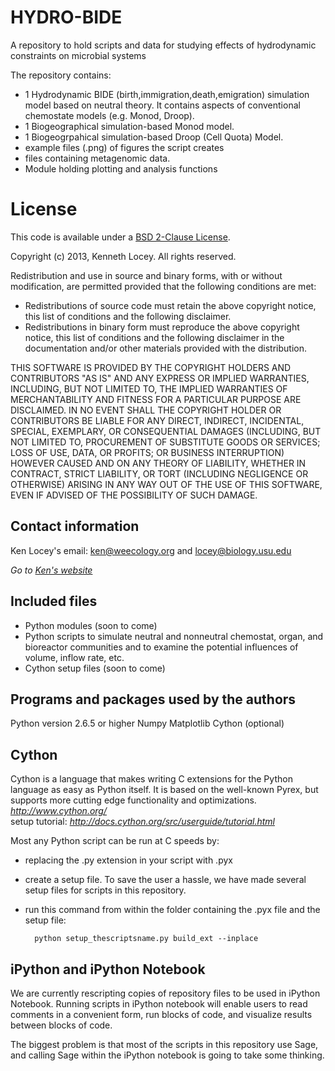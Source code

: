 HYDRO-BIDE
==========

A repository to hold scripts and data for studying effects of hydrodynamic constraints on microbial systems

The repository contains:
* 1 Hydrodynamic BIDE (birth,immigration,death,emigration) simulation model based on neutral theory.
It contains aspects of conventional chemostate models (e.g. Monod, Droop).
* 1 Biogeographical simulation-based Monod model.
* 1 Biogeogrpahical simulation-based Droop (Cell Quota) Model.
* example files (.png) of figures the script creates
* files containing metagenomic data.
* Module holding plotting and analysis functions

License
=======

This code is available under a [BSD 2-Clause License](http://opensource.org/licenses/bsd-license.php).

Copyright (c) 2013, Kenneth Locey. All rights reserved.

Redistribution and use in source and binary forms, with or without modification, are permitted provided that the following conditions are met:

* Redistributions of source code must retain the above copyright notice, this list of conditions and the following disclaimer.
* Redistributions in binary form must reproduce the above copyright notice, this list of conditions and the following disclaimer in the documentation and/or other materials provided with the distribution.

THIS SOFTWARE IS PROVIDED BY THE COPYRIGHT HOLDERS AND CONTRIBUTORS "AS IS" AND ANY EXPRESS OR IMPLIED WARRANTIES, INCLUDING, BUT NOT LIMITED TO, THE IMPLIED WARRANTIES OF MERCHANTABILITY AND FITNESS FOR A PARTICULAR PURPOSE ARE DISCLAIMED. IN NO EVENT SHALL THE COPYRIGHT HOLDER OR CONTRIBUTORS BE LIABLE FOR ANY DIRECT, INDIRECT, INCIDENTAL, SPECIAL, EXEMPLARY, OR CONSEQUENTIAL DAMAGES (INCLUDING, BUT NOT LIMITED TO, PROCUREMENT OF SUBSTITUTE GOODS OR SERVICES; LOSS OF USE, DATA, OR PROFITS; OR BUSINESS INTERRUPTION) HOWEVER CAUSED AND ON ANY THEORY OF LIABILITY, WHETHER IN CONTRACT, STRICT LIABILITY, OR TORT (INCLUDING NEGLIGENCE OR OTHERWISE) ARISING IN ANY WAY OUT OF THE USE OF THIS SOFTWARE, EVEN IF ADVISED OF THE POSSIBILITY OF SUCH DAMAGE.

Contact information
-------------------
Ken Locey's email: ken@weecology.org and locey@biology.usu.edu

*Go to [Ken's website](kenlocey.wordpress.com)*

Included files
-------------------------

* Python modules (soon to come)
* Python scripts to simulate neutral and nonneutral chemostat, organ, and bioreactor communities
and to examine the potential influences of volume, inflow rate, etc.
* Cython setup files (soon to come)

Programs and packages used by the authors
-------------------------------

Python version 2.6.5 or higher
Numpy
Matplotlib
Cython (optional)

Cython
------

Cython is a language that makes writing C extensions for the Python language as easy as Python itself.
It is based on the well-known Pyrex, but supports more cutting edge functionality and optimizations.
*http://www.cython.org/*  
setup tutorial: *http://docs.cython.org/src/userguide/tutorial.html*

Most any Python script can be run at C speeds by:
* replacing the .py extension in your script with .pyx
* create a setup file. To save the user a hassle, we have made several setup files for scripts in this repository.
* run this command from within the folder containing the .pyx file and the setup file:


        python setup_thescriptsname.py build_ext --inplace

iPython and iPython Notebook
----------------------------

We are currently rescripting copies of repository files to be used in iPython Notebook. Running scripts in
iPython notebook will enable users to read comments in a convenient form, run blocks of code, and visualize
results between blocks of code. 

The biggest problem is that most of the scripts in this repository use Sage, and calling Sage within the iPython
notebook is going to take some thinking.
